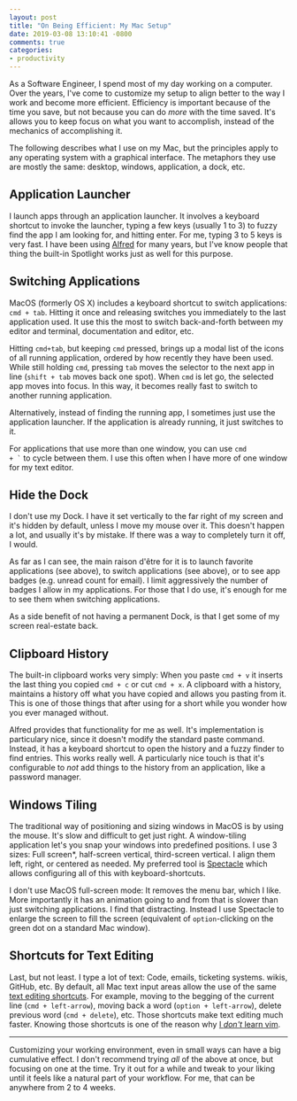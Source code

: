 ```yaml
---
layout: post
title: "On Being Efficient: My Mac Setup"
date: 2019-03-08 13:10:41 -0800
comments: true
categories:
- productivity
---
```


As a Software Engineer, I spend most of my day working on a computer. Over the years, I've come to customize my setup to align better to the way I work and become more efficient. Efficiency is important because of the time you save, but not because you can do *more* with the time saved. It's allows you to keep focus on what you want to accomplish, instead of the mechanics of accomplishing it.

The following describes what I use on my Mac, but the principles apply to any operating system with a graphical interface. The metaphors they use are mostly the same: desktop, windows, application, a dock, etc.

## Application Launcher

I launch apps through an application launcher. It involves a keyboard shortcut to invoke the launcher, typing a few keys (usually 1 to 3) to fuzzy find the app I am looking for, and hitting enter. For me, typing 3 to 5 keys is very fast. I have been using [Alfred][alfred] for many years, but I've know people that thing the built-in Spotlight works just as well for this purpose.

## Switching Applications

MacOS (formerly OS X) includes a keyboard shortcut to switch applications: `cmd + tab`. Hitting it once and releasing switches you immediately to the last application used. It use this the most to switch back-and-forth between my editor and terminal, documentation and editor, etc.

Hitting `cmd+tab`, but keeping `cmd` pressed, brings up a modal list of the icons of all running application, ordered by how recently they have been used. While still holding `cmd`, pressing `tab` moves the selector to the next app in line (`shift + tab` moves back one spot). When `cmd` is let go, the selected app moves into focus. In this way, it becomes really fast to switch to another running application.

Alternatively, instead of finding the running app, I sometimes just use the application launcher. If the application is already running, it just switches to it.

For applications that use more than one window, you can use <code>cmd + `</code> to cycle between them. I use this often when I have more of one window for my text editor.

## Hide the Dock

I don't use my Dock. I have it set vertically to the far right of my screen and it's hidden by default, unless I move my mouse over it. This doesn't happen a lot, and usually it's by mistake. If there was a way to completely turn it off, I would.

As far as I can see, the main raison d'être for it is to launch favorite applications (see above), to switch applications (see above), or to see app badges (e.g. unread count for email). I limit aggressively the number of badges I allow in my applications. For those that I do use, it's enough for me to see them when switching applications.

As a side benefit of not having a permanent Dock, is that I get some of my screen real-estate back.

## Clipboard History

The built-in clipboard works very simply: When you paste `cmd + v` it inserts the last thing you copied `cmd + c` or cut `cmd + x`. A clipboard with a history, maintains a history off what you have copied and allows you pasting from it. This is one of those things that after using for a short while you wonder how you ever managed without.

Alfred provides that functionality for me as well. It's implementation is particulary nice, since it doesn't modify the standard paste command. Instead, it has a keyboard shortcut to open the history and a fuzzy finder to find entries. This works really well. A particularly nice touch is that it's configurable to *not* add things to the history from an application, like a password manager.

## Windows Tiling

The traditional way of positioning and sizing windows in MacOS is by using the mouse. It's slow and difficult to get just right. A window-tiling application let's you snap your windows into predefined positions. I use 3 sizes: Full screen*, half-screen vertical, third-screen vertical. I align them left, right, or centered as needed.  My preferred tool is [Spectacle][spectacle] which allows configuring all of this with keyboard-shortcuts.

I don't use MacOS full-screen mode: It removes the menu bar, which I like. More importantly it has an animation going to and from that is slower than just switching applications. I find that distracting. Instead I use Spectacle to enlarge the screen to fill the screen (equivalent of `option`-clicking on the green dot on a standard Mac window).

## Shortcuts for Text Editing

Last, but not least. I type a lot of text: Code, emails, ticketing systems. wikis, GitHub, etc. By default, all Mac text input areas allow the use of the same [text editing shortcuts][apple]. For example, moving to the begging of the current line (`cmd + left-arrow`), moving back a word (`option + left-arrow`), delete previous word (`cmd + delete`), etc. Those shortcuts make text editing much faster. Knowing those shortcuts is one of the reason why [I *don't* learn vim][forget].

---

Customizing your working environment, even in small ways can have a big cumulative effect. I don't recommend trying *all* of the above at once, but focusing on one at the time. Try it out for a while and tweak to your liking until it feels like a natural part of your workflow. For me, that can be anywhere from 2 to 4 weeks.



[alfred]: https://www.alfredapp.com/
[spectacle]: https://www.spectacleapp.com/
[apple]: https://support.apple.com/en-us/HT201236
[forget]: /blog/2013/04/22/forget-vim-learn-your-os-shortcuts/

